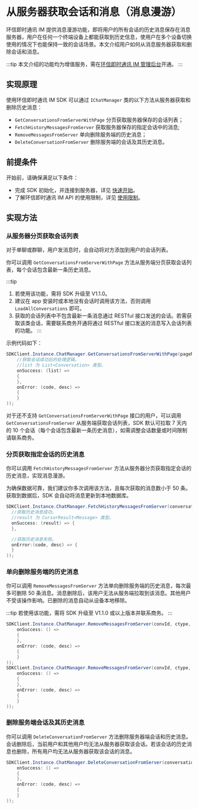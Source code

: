 # 从服务器获取会话和消息（消息漫游）

<Toc />

环信即时通讯 IM 提供消息漫游功能，即将用户的所有会话的历史消息保存在消息服务器，用户在任何一个终端设备上都能获取到历史信息，使用户在多个设备切换使用的情况下也能保持一致的会话场景。本文介绍用户如何从消息服务器获取和删除会话和消息。

:::tip
本文介绍的功能均为增值服务，需在[环信即时通讯 IM 管理后台](https://console.easemob.com/user/login)开通。
:::

## 实现原理

使用环信即时通讯 IM SDK 可以通过 `IChatManager` 类的以下方法从服务器获取和删除历史消息：

- `GetConversationsFromServerWithPage` 分页获取服务器保存的会话列表；
- `FetchHistoryMessagesFromServer` 获取服务器保存的指定会话中的消息;
- `RemoveMessagesFromServer` 单向删除服务端的历史消息；
- `DeleteConversationFromServer` 删除服务端的会话及其历史消息。

## 前提条件

开始前，请确保满足以下条件：

- 完成 SDK 初始化，并连接到服务器，详见 [快速开始](quickstart.html)。
- 了解环信即时通讯 IM API 的使用限制，详见 [使用限制](/product/limitation.html)。

## 实现方法

### 从服务器分页获取会话列表 

对于单聊或群聊，用户发消息时，会自动将对方添加到用户的会话列表。

你可以调用 `GetConversationsFromServerWithPage` 方法从服务端分页获取会话列表，每个会话包含最新一条历史消息。

:::tip
1. 若使用该功能，需将 SDK 升级至 V1.1.0。
2. 建议在 app 安装时或本地没有会话时调用该方法，否则调用 `LoadAllConversations` 即可。
3. 获取的会话列表中不包含最新一条消息通过 RESTful 接口发送的会话。若需获取该类会话，需要联系商务开通将通过 RESTful 接口发送的消息写入会话列表的功能。
:::

示例代码如下：

```csharp
SDKClient.Instance.ChatManager.GetConversationsFromServerWithPage(pageNum, pageSize, new ValueCallBack<List<Conversation>>(
    //获取会话成功后的处理逻辑。
    //list 为 List<Conversation> 类型。
    onSuccess: (list) =>
    {
    },
    onError: (code, desc) =>
    {
    }
));
```

对于还不支持 `GetConversationsFromServerWithPage` 接口的用户，可以调用 `GetConversationsFromServer` 从服务端获取会话列表，SDK 默认可拉取 7 天内的 10 个会话（每个会话包含最新一条历史消息），如需调整会话数量或时间限制请联系商务。

### 分页获取指定会话的历史消息

你可以调用 `FetchHistoryMessagesFromServer` 方法从服务器分页获取指定会话的历史消息，实现消息漫游。

为确保数据可靠，我们建议你多次调用该方法，且每次获取的消息数小于 50 条。获取到数据后，SDK 会自动将消息更新到本地数据库。

```csharp
SDKClient.Instance.ChatManager.FetchHistoryMessagesFromServer(conversationId, type, startId, pageSize, new ValueCallBack<CursorResult<Message>>(
  //获取历史消息成功。
  //result 为 CursorResult<Message> 类型。
  onSuccess: (result) => {
  },

  //获取历史消息失败。
  onError:(code, desc) => {
  }
));
```

### 单向删除服务端的历史消息

你可以调用 `RemoveMessagesFromServer` 方法单向删除服务端的历史消息，每次最多可删除 50 条消息。消息删除后，该用户无法从服务端拉取到该消息。其他用户不受该操作影响。已删除的消息自动从设备本地移除。

:::tip
若使用该功能，需将 SDK 升级至 V1.1.0 或以上版本并联系商务。
:::

```csharp
SDKClient.Instance.ChatManager.RemoveMessagesFromServer(convId, ctype, time, new CallBack(
    onSuccess: () =>
    {
    },
    onError: (code, desc) =>
    {
    }
));
SDKClient.Instance.ChatManager.RemoveMessagesFromServer(convId, ctype, msgList, new CallBack(
    onSuccess: () =>
    {
    },
    onError: (code, desc) =>
    {
    }
));
```

### 删除服务端会话及其历史消息

你可以调用 `DeleteConversationFromServer` 方法删除服务器端会话和历史消息。会话删除后，当前用户和其他用户均无法从服务器获取该会话。若该会话的历史消息也删除，所有用户均无法从服务器获取该会话的消息。

```csharp
SDKClient.Instance.ChatManager.DeleteConversationFromServer(conversationId, conversationType, isDeleteServerMessages, new CallBack(
    onSuccess: () =>
    {
    },
    onError: (code, desc) =>
    {
    }
));
```